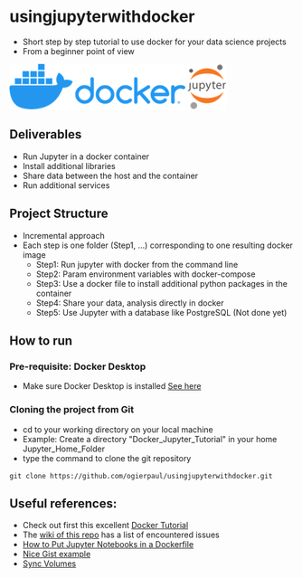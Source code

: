 # usingjupyterwithdocker
- Short step by step tutorial to use docker for your data science projects
- From a beginner point of view

![Docker-Logo](https://github.com/ogierpaul/usingjupyterwithdocker/blob/master/images/docker_logo.png)
![Jupyter-Logo](https://github.com/ogierpaul/usingjupyterwithdocker/blob/master/images/jupyter_logo.png)

## Deliverables
- Run Jupyter in a docker container
- Install additional libraries
- Share data between the host and the container
- Run additional services

## Project Structure
- Incremental approach
- Each step is one folder (Step1, ...) corresponding to one resulting docker image
  - Step1: Run jupyter with docker from the command line
  - Step2: Param environment variables with docker-compose
  - Step3: Use a docker file to install additional python packages in the container
  - Step4: Share your data, analysis directly in docker
  - Step5: Use Jupyter with a database like PostgreSQL (Not done yet)


## How to run
### Pre-requisite: Docker Desktop
- Make sure Docker Desktop is installed [See here](https://docs.docker.com/docker-for-mac/install/)
### Cloning the project from Git
- cd to your working directory on your local machine
- Example: Create a directory "Docker_Jupyter_Tutorial" in your home Jupyter_Home_Folder
- type the command to clone the git repository

````
git clone https://github.com/ogierpaul/usingjupyterwithdocker.git
````

## Useful references:
- Check out first this excellent [Docker Tutorial](https://docker-curriculum.com/#introduction)
- The [wiki of this repo](https://github.com/ogierpaul/usingjupyterwithdocker/wiki) has a list of encountered issues
- [How to Put Jupyter Notebooks in a Dockerfile](https://u.group/thinking/how-to-put-jupyter-notebooks-in-a-dockerfile/)
- [Nice Gist example](https://gist.github.com/psychemedia/8fa117e34c62b7f80b6c595b8ba4f488)
- [Sync Volumes](https://thenewstack.io/docker-basics-how-to-share-data-between-a-docker-container-and-host/)
